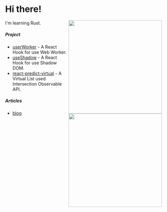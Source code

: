 # Hi there!

<img align="right" width="300" src="https://github-readme-stats.vercel.app/api?username=mysteryven&count_private=true&theme=dracula" >
<img align="right" width="300" src="https://leetcard.jacoblin.cool/mysteryven?theme=nord&font=Actor&ext=contest&site=cn" >

I'm learning Rust.

##### Project

- [userWorker](https://github.com/mysteryven/use-worker) - A React Hook for use Web Worker.
- [useShadow](https://github.com/mysteryven/use-shadow) - A React Hook for use Shadow DOM.
- [react-predict-virtual](https://github.com/mysteryven/react-virtual-list) - A Virtual List used Intersection Observable API.

##### Articles

- [blog](https://juejin.cn/user/430664290155751)
